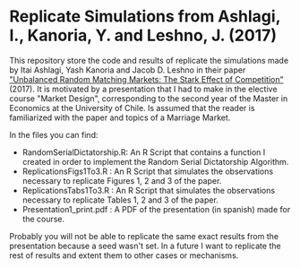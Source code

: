 # Replicate Simulations from Ashlagi, I., Kanoria, Y. and Leshno, J. (2017)

This repository store the code and results of replicate the simulations made by Itai Ashlagi, Yash Kanoria and Jacob D. Leshno in their paper ["Unbalanced Random Matching Markets: The Stark Effect of Competition"](https://www.journals.uchicago.edu/doi/full/10.1086/689869) (2017). It is motivated by a presentation that I had to make in the elective course "Market Design", corresponding to the second year of the Master in Economics at the University of Chile. Is assumed that the reader is familiarized with the paper and topics of a Marriage Market.  

In the files you can find:  
- RandomSerialDictatorship.R: An R Script that contains a function I created in order to implement the Random Serial Dictatorship Algorithm.  
- ReplicationsFigs1To3.R    : An R Script that simulates the observations necessary to replicate Figures 1, 2 and 3 of the paper.  
- ReplicationsTabs1To3.R    : An R Script that simulates the observations necessary to replicate Tables 1, 2 and 3 of the paper.  
- Presentation1_print.pdf   : A PDF of the presentation (in spanish) made for the course.  

Probably you will not be able to replicate the same exact results from the presentation because a seed wasn't set. In a future I want to replicate the rest of results and extent them to other cases or mechanisms.

